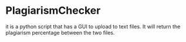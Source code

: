 # PlagiarismChecker
it is a python script that has a GUI to upload to text files. It will return the plagiarism percentage between the two files.
